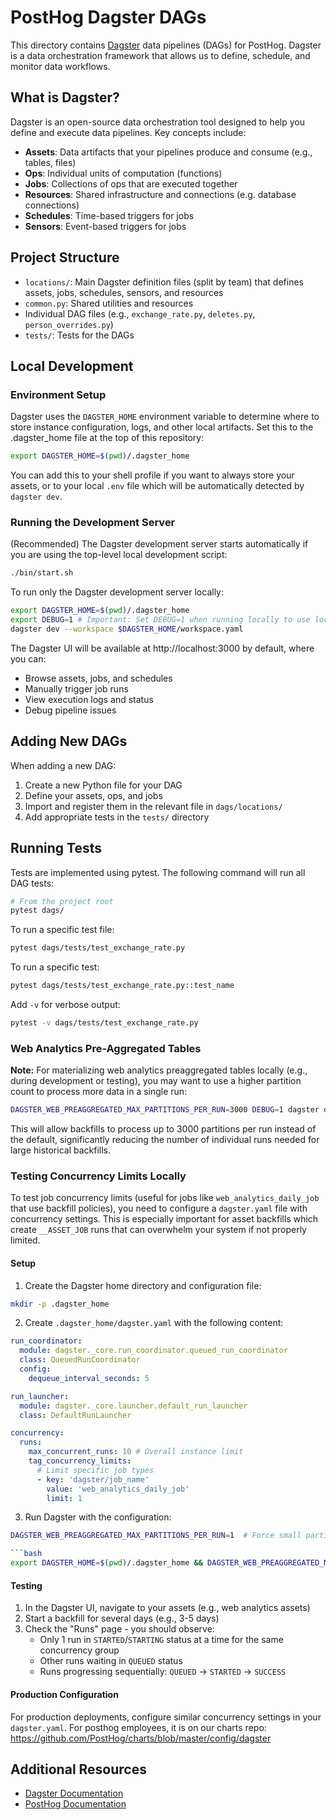 # PostHog Dagster DAGs

This directory contains [Dagster](https://dagster.io/) data pipelines (DAGs) for PostHog. Dagster is a data orchestration framework that allows us to define, schedule, and monitor data workflows.

## What is Dagster?

Dagster is an open-source data orchestration tool designed to help you define and execute data pipelines. Key concepts include:

- **Assets**: Data artifacts that your pipelines produce and consume (e.g., tables, files)
- **Ops**: Individual units of computation (functions)
- **Jobs**: Collections of ops that are executed together
- **Resources**: Shared infrastructure and connections (e.g. database connections)
- **Schedules**: Time-based triggers for jobs
- **Sensors**: Event-based triggers for jobs

## Project Structure

- `locations/`: Main Dagster definition files (split by team) that defines assets, jobs, schedules, sensors, and resources
- `common.py`: Shared utilities and resources
- Individual DAG files (e.g., `exchange_rate.py`, `deletes.py`, `person_overrides.py`)
- `tests/`: Tests for the DAGs

## Local Development

### Environment Setup

Dagster uses the `DAGSTER_HOME` environment variable to determine where to store instance configuration, logs, and other local artifacts. Set this to the .dagster_home file at the top of this repository:

```bash
export DAGSTER_HOME=$(pwd)/.dagster_home
```

You can add this to your shell profile if you want to always store your assets, or to your local `.env` file which will be automatically detected by `dagster dev`.

### Running the Development Server

(Recommended) The Dagster development server starts automatically if you are using the top-level local development script:

```bash
./bin/start.sh
```

To run only the Dagster development server locally:

```bash
export DAGSTER_HOME=$(pwd)/.dagster_home
export DEBUG=1 # Important: Set DEBUG=1 when running locally to use local resources
dagster dev --workspace $DAGSTER_HOME/workspace.yaml
```

The Dagster UI will be available at http://localhost:3000 by default, where you can:

- Browse assets, jobs, and schedules
- Manually trigger job runs
- View execution logs and status
- Debug pipeline issues

## Adding New DAGs

When adding a new DAG:

1. Create a new Python file for your DAG
2. Define your assets, ops, and jobs
3. Import and register them in the relevant file in `dags/locations/`
4. Add appropriate tests in the `tests/` directory

## Running Tests

Tests are implemented using pytest. The following command will run all DAG tests:

```bash
# From the project root
pytest dags/
```

To run a specific test file:

```bash
pytest dags/tests/test_exchange_rate.py
```

To run a specific test:

```bash
pytest dags/tests/test_exchange_rate.py::test_name
```

Add `-v` for verbose output:

```bash
pytest -v dags/tests/test_exchange_rate.py
```

### Web Analytics Pre-Aggregated Tables

**Note:** For materializing web analytics preaggregated tables locally (e.g., during development or testing), you may want to use a higher partition count to process more data in a single run:

```bash
DAGSTER_WEB_PREAGGREGATED_MAX_PARTITIONS_PER_RUN=3000 DEBUG=1 dagster dev -m dags.definitions
```

This will allow backfills to process up to 3000 partitions per run instead of the default, significantly reducing the number of individual runs needed for large historical backfills.

### Testing Concurrency Limits Locally

To test job concurrency limits (useful for jobs like `web_analytics_daily_job` that use backfill policies), you need to configure a `dagster.yaml` file with concurrency settings. This is especially important for asset backfills which create `__ASSET_JOB` runs that can overwhelm your system if not properly limited.

#### Setup

1. Create the Dagster home directory and configuration file:

```bash
mkdir -p .dagster_home
```

2. Create `.dagster_home/dagster.yaml` with the following content:

```yaml
run_coordinator:
  module: dagster._core.run_coordinator.queued_run_coordinator
  class: QueuedRunCoordinator
  config:
    dequeue_interval_seconds: 5

run_launcher:
  module: dagster._core.launcher.default_run_launcher
  class: DefaultRunLauncher

concurrency:
  runs:
    max_concurrent_runs: 10 # Overall instance limit
    tag_concurrency_limits:
      # Limit specific job types
      - key: 'dagster/job_name'
        value: 'web_analytics_daily_job'
        limit: 1
```

3. Run Dagster with the configuration:

````bash
DAGSTER_WEB_PREAGGREGATED_MAX_PARTITIONS_PER_RUN=1  # Force small partitions per run to create multiple runs

```bash
export DAGSTER_HOME=$(pwd)/.dagster_home && DAGSTER_WEB_PREAGGREGATED_MAX_PARTITIONS_PER_RUN=1 DEBUG=1 dagster dev -m dags.definitions
````

#### Testing

1. In the Dagster UI, navigate to your assets (e.g., web analytics assets)
2. Start a backfill for several days (e.g., 3-5 days)
3. Check the "Runs" page - you should observe:
   - Only 1 run in `STARTED`/`STARTING` status at a time for the same concurrency group
   - Other runs waiting in `QUEUED` status
   - Runs progressing sequentially: `QUEUED` → `STARTED` → `SUCCESS`

#### Production Configuration

For production deployments, configure similar concurrency settings in your `dagster.yaml`.
For posthog employees, it is on our charts repo: https://github.com/PostHog/charts/blob/master/config/dagster

## Additional Resources

- [Dagster Documentation](https://docs.dagster.io/)
- [PostHog Documentation](https://posthog.com/docs)

